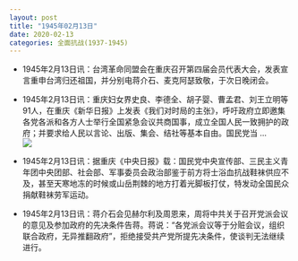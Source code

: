 ```yaml
---
layout: post
title: "1945年02月13日"
date: 2020-02-13
categories: 全面抗战(1937-1945)
---
```


<meta name="referrer" content="no-referrer" />

- 1945年2月13日讯：台湾革命同盟会在重庆召开第四届会员代表大会，发表宣言重申台湾归还祖国，并分别电蒋介石、麦克阿瑟致敬，于次日晚闭会。 

- 1945年2月13日讯：重庆妇女界史良、李德全、胡子婴、曹孟君、刘王立明等91人，在重庆《新华日报》上发表《我们对时局的主张》，呼吁政府立即邀集各党各派和各方人士举行全国紧急会议共商国事，成立全国人民一致拥护的政府；并要求给人民以言论、出版、集会、结社等基本自由。国民党当 ... <br/><img src="https://wx2.sinaimg.cn/large/aca367d8ly1gbuxguxt0ej20c809z0ss.jpg" />

- 1945年2月13日讯：据重庆《中央日报》载：国民党中央宣传部、三民主义青年团中央团部、社会部、军事委员会政治部鉴于前方将士浴血抗战鞋袜供应不及，甚至天寒地冻的时候或山岳荆棘的地方打着光脚板打仗，特发动全国民众捐献鞋袜劳军运动。 

- 1945年2月13日讯：蒋介石会见赫尔利及周恩来，周将中共关于召开党派会议的意见及参加政府的先决条件告蒋。蒋说：“各党派会议等于分赃会议，组织联合政府，无异推翻政府”，拒绝接受共产党所提先决条件，使谈判无法继续进行。 

